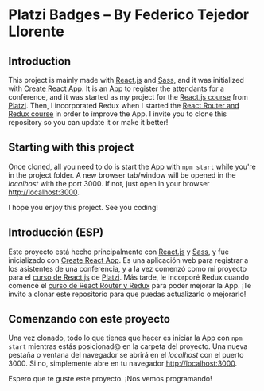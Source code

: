 # Platzi Badges – By Federico Tejedor Llorente

## Introduction

This project is mainly made with [React.js](https://reactjs.org/) and [Sass](https://sass-lang.com/), and it was initialized with [Create React App](https://github.com/facebook/create-react-app). It is an App to register the attendants for a conference, and it was started as my project for the [React.js course](https://platzi.com/cursos/react/) from [Platzi](https://platzi.com/). Then, I incorporated Redux when I started the [React Router and Redux course](https://platzi.com/clases/react-router-redux/) in order to improve the App. I invite you to clone this repository so you can update it or make it better!

## Starting with this project

Once cloned, all you need to do is start the App with `npm start` while you're in the project folder. A new browser tab/window will be opened in the *localhost* with the port 3000. If not, just open in your browser [http://localhost:3000](http://localhost:3000).

I hope you enjoy this project. See you coding!

## Introducción (ESP)

Este proyecto está hecho principalmente con [React.js](https://reactjs.org/) y [Sass](https://sass-lang.com/), y fue inicializado con [Create React App](https://github.com/facebook/create-react-app). Es una aplicación web para registrar a los asistentes de una conferencia, y a la vez comenzó como mi proyecto para el [curso de React.js](https://platzi.com/cursos/react/) de [Platzi](https://platzi.com/). Más tarde, le incorporé Redux cuando comencé el [curso de React Router y Redux](https://platzi.com/clases/react-router-redux/) para poder mejorar la App. ¡Te invito a clonar este repositorio para que puedas actualizarlo o mejorarlo!

## Comenzando con este proyecto

Una vez clonado, todo lo que tienes que hacer es iniciar la App con `npm start` mientras estás posicionad@ en la carpeta del proyecto. Una nueva pestaña o ventana del navegador se abrirá en el *localhost* con el puerto 3000. Si no, simplemente abre en tu navegador [http://localhost:3000](http://localhost:3000).

Espero que te guste este proyecto. ¡Nos vemos programando!